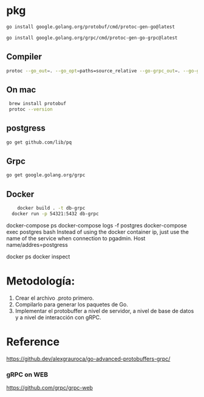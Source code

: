 # pkg
```bash
go install google.golang.org/protobuf/cmd/protoc-gen-go@latest
```

```bash
go install google.golang.org/grpc/cmd/protoc-gen-go-grpc@latest
```

## Compiler
```bash
protoc --go_out=. --go_opt=paths=source_relative --go-grpc_out=. --go-grpc_opt=paths=source_relative proto/student.proto
```

## On mac
```bash
 brew install protobuf
 protoc --version
```

## postgress
```bash
go get github.com/lib/pq
```
## Grpc
```bash
go get google.golang.org/grpc
```

## Docker
```bash
	docker build . -t db-grpc
  docker run -p 54321:5432 db-grpc
```
docker-compose ps
docker-compose logs -f postgres
docker-compose exec postgres bash
Instead of using the docker container ip, just use the name of the service when connection to pgadmin. Host name/addres=postgress

docker ps
docker inspect


# Metodología:

1. Crear el archivo .proto primero.
2. Compilarlo para generar los paquetes de Go.
3. Implementar el protobuffer a nivel de servidor, a nivel de base de datos y a nivel de interacción con gRPC.

# Reference
https://github.dev/alexgrauroca/go-advanced-protobuffers-grpc/
### gRPC on WEB
https://github.com/grpc/grpc-web
